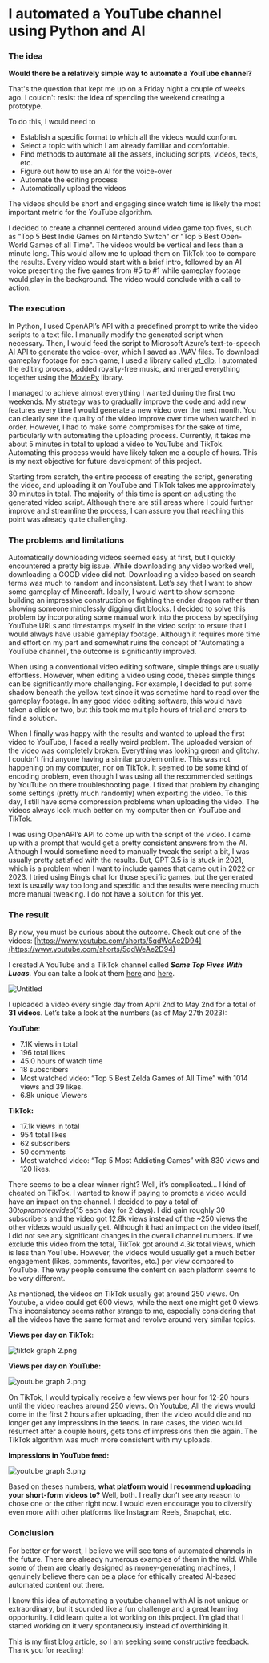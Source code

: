 # I automated a YouTube channel using Python and AI

### The idea

**Would there be a relatively simple way to automate a YouTube channel?** 

That's the question that kept me up on a Friday night a couple of weeks ago. I couldn't resist the idea of spending the weekend creating a prototype.

To do this, I would need to 

- Establish a specific format to which all the videos would conform.
- Select a topic with which I am already familiar and comfortable.
- Find methods to automate all the assets, including scripts, videos, texts, etc.
- Figure out how to use an AI for the voice-over
- Automate the editing process
- Automatically upload the videos

The videos should be short and engaging since watch time is likely the most important metric for the YouTube algorithm.

I decided to create a channel centered around video game top fives, such as "Top 5 Best Indie Games on Nintendo Switch" or "Top 5 Best Open-World Games of all Time". The videos would be vertical and less than a minute long. This would allow me to upload them on TikTok too to compare the results. Every video would start with a brief intro, followed by an AI voice presenting the five games from #5 to #1 while gameplay footage would play in the background. The video would conclude with a call to action.

### The execution

In Python, I used OpenAPI’s API with a predefined prompt to write the video scripts to a text file. I manually modify the generated script when necessary. Then, I would feed the script to Microsoft Azure’s text-to-speech AI API to generate the voice-over, which I saved as .WAV files. To download gameplay footage for each game, I used a library called [yt_dlp](https://github.com/yt-dlp/yt-dlp). I automated the editing process, added royalty-free music, and merged everything together using the [MoviePy](https://github.com/Zulko/moviepy) library.

I managed to achieve almost everything I wanted during the first two weekends. My strategy was to gradually improve the code and add new features every time I would generate a new video over the next month. You can clearly see the quality of the video improve over time when watched in order. However, I had to make some compromises for the sake of time, particularly with automating the uploading process. Currently, it takes me about 5 minutes in total to upload a video to YouTube and TikTok. Automating this process would have likely taken me a couple of hours. This is my next objective for future development of this project.

Starting from scratch, the entire process of creating the script, generating the video, and uploading it on YouTube and TikTok takes me approximately 30 minutes in total. The majority of this time is spent on adjusting the generated video script. Although there are still areas where I could further improve and streamline the process, I can assure you that reaching this point was already quite challenging.

### The problems and limitations

Automatically downloading videos seemed easy at first, but I quickly encountered a pretty big issue. While downloading any video worked well, downloading a GOOD video did not. Downloading a video based on search terms was much to random and inconsistent. Let’s say that I want to show some gameplay of Minecraft. Ideally, I would want to show someone building an impressive construction or fighting the ender dragon rather than showing someone mindlessly digging dirt blocks. I decided to solve this problem by incorporating some manual work into the process by specifying YouTube URLs and timestamps myself in the video script to ersure that I would always have usable gameplay footage. Although it requires more time and effort on my part and somewhat ruins the concept of 'Automating a YouTube channel', the outcome is significantly improved.

When using a conventional video editing software, simple things are usually effortless. However, when editing a video using code, theses simple things can be significantly more challenging. For example, I decided to put some shadow beneath the yellow text since it was sometime hard to read over the gameplay footage. In any good video editing software, this would have taken a click or two, but this took me multiple hours of trial and errors to find a solution.

When I finally was happy with the results and wanted to upload the first video to YouTube, I faced a really weird problem. The uploaded version of the video was completely broken. Everything was looking green and glitchy. I couldn’t find anyone having a similar problem online. This was not happening on my computer, nor on TikTok. It seemed to be some kind of encoding problem, even though I was using all the recommended settings by YouTube on there troubleshooting page. I fixed that problem by changing some settings (pretty much randomly) when exporting the video. To this day, I still have some compression problems when uploading the video. The videos always look much better on my computer then on YouTube and TikTok.

I was using OpenAPI’s API to come up with the script of the video. I came up with a prompt that would get a pretty consistent answers from the AI. Although I would sometime need to manually tweak the script a bit, I was usually pretty satisfied with the results. But, GPT 3.5 is is stuck in 2021, which is a problem when I want to include games that came out in 2022 or 2023. I tried using Bing’s chat for those specific games, but the generated text is usually way too long and specific and the results were needing much more manual tweaking. I do not have a solution for this yet.

### The result

By now, you must be curious about the outcome. Check out one of the videos: [https://www.youtube.com/shorts/5qdWeAe2D94](https://www.youtube.com/shorts/5qdWeAe2D94) 

I created A YouTube and a TikTok channel called ***Some Top Fives With Lucas***. You can take a look at them [here](https://www.youtube.com/@SomeTopFivesWithLucas) and [here](https://www.tiktok.com/@sometopfiveswithlucas).

![Untitled](I%20automated%20a%20YouTube%20channel%20using%20Python%20and%20AI%20b5869aa51afd4006a34aa01eee86cc7e/Untitled.png)

I uploaded a video every single day from April 2nd to May 2nd for a total of **31 videos**. Let’s take a look at the numbers (as of May 27th 2023):

**YouTube**:

- 7.1K views in total
- 196 total likes
- 45.0 hours of watch time
- 18 subscribers
- Most watched video: “Top 5 Best Zelda Games of All Time” with 1014 views and 39 likes.
- 6.8k unique Viewers

**TikTok:**

- 17.1k views in total
- 954 total likes
- 62 subscribers
- 50 comments
- Most watched video: “Top 5 Most Addicting Games” with 830 views and 120 likes.

There seems to be a clear winner right? Well, it’s complicated… I kind of cheated on TikTok. I wanted to know if paying to promote a video would have an impact on the channel. I decided to pay a total of $30 to promote a video ($15 each day for 2 days). I did gain roughly 30 subscribers and the video got 12.8k views instead of the ~250 views the other videos would usually get. Although it had an impact on the video itself, I did not see any significant changes in the overall channel numbers. If we exclude this video from the total, TikTok got around 4.3k total views, which is less than YouTube. However, the videos would usually get a much better engagement (likes, comments, favorites, etc.) per view compared to YouTube. The way people consume the content on each platform seems to be very different.

As mentioned, the videos on TikTok usually get around 250 views. On Youtube, a video could get 600 views, while the next one might get 0 views. This inconsistency seems rather strange to me, especially considering that all the videos have the same format and revolve around very similar topics.

**Views per day on TikTok**:

![tiktok graph 2.png](I%20automated%20a%20YouTube%20channel%20using%20Python%20and%20AI%20b5869aa51afd4006a34aa01eee86cc7e/tiktok_graph_2.png)

**Views per day on YouTube:**

![youtube graph 2.png](I%20automated%20a%20YouTube%20channel%20using%20Python%20and%20AI%20b5869aa51afd4006a34aa01eee86cc7e/youtube_graph_2.png)

On TikTok, I would typically receive a few views per hour for 12-20 hours until the video reaches around 250 views. On Youtube, All the views would come in the first 2 hours after uploading, then the video would die and no longer get any impressions in the feeds. In rare cases, the video would resurrect after a couple hours, gets tons of impressions then die again. The TikTok algorithm was much more consistent with my uploads.

**Impressions in YouTube feed:**

![youtube graph 3.png](I%20automated%20a%20YouTube%20channel%20using%20Python%20and%20AI%20b5869aa51afd4006a34aa01eee86cc7e/youtube_graph_3.png)

Based on theses numbers, **what platform would I recommend uploading your short-form videos to?** Well, both. I really don’t see any reason to chose one or the other right now. I would even encourage you to diversify even more with other platforms like Instagram Reels, Snapchat, etc.

### Conclusion

For better or for worst, I believe we will see tons of automated channels in the future. There are already numerous examples of them in the wild. While some of them are clearly designed as money-generating machines, I genuinely believe there can be a place for ethically created AI-based automated content out there.

I know this idea of automating a youtube channel with AI is not unique or extraordinary, but it sounded like a fun challenge and a great learning opportunity. I did learn quite a lot working on this project. I’m glad that I started working on it very spontaneously instead of overthinking it. 

This is my first blog article, so I am seeking some constructive feedback. Thank you for reading!